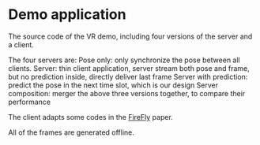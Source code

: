 # Demo application 

The source code of the VR demo, including four versions of the server and a client.

The four servers are:
Pose only: only synchronize the pose between all clients. 
Server: thin client application, server stream both pose and frame, but no prediction inside, directly deliver last frame
Server with prediction: predict the pose in the next time slot, which is our design
Server composition: merger the above three versions together, to compare their performance

The client adapts some codes in the [FireFly](https://www.usenix.org/conference/atc20/presentation/liu-xing) paper. 

All of the frames are generated offline. 
